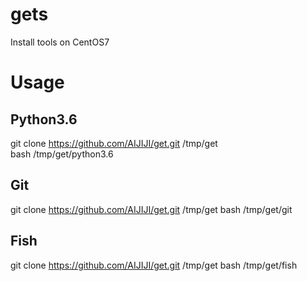 # gets
Install tools on CentOS7
# Usage
## Python3.6
git clone https://github.com/AIJIJI/get.git /tmp/get<br/>
bash /tmp/get/python3.6
## Git
git clone https://github.com/AIJIJI/get.git /tmp/get
bash /tmp/get/git
## Fish
git clone https://github.com/AIJIJI/get.git /tmp/get
bash /tmp/get/fish
